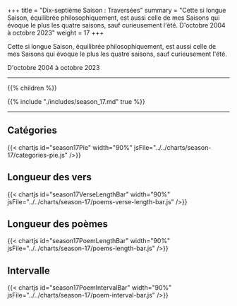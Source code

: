 +++
title = "Dix-septième Saison : Traversées"
summary = "Cette si longue Saison, équilibrée philosophiquement, est aussi celle de mes Saisons qui évoque le plus les quatre saisons, sauf curieusement l'été. D'octobre 2004 à octobre 2023"
weight = 17
+++

Cette si longue Saison, équilibrée philosophiquement, est aussi celle de mes Saisons qui évoque le plus les quatre saisons, sauf curieusement l'été.

D'octobre 2004 à octobre 2023

---
{{% children  %}}

{{% include "./includes/season_17.md" true %}}

---
## Catégories
{{< chartjs id="season17Pie" width="90%" jsFile="../../charts/season-17/categories-pie.js" />}}
## Longueur des vers
{{< chartjs id="season17VerseLengthBar" width="90%" jsFile="../../charts/season-17/poems-verse-length-bar.js" />}}
## Longueur des poèmes
{{< chartjs id="season17PoemLengthBar" width="90%" jsFile="../../charts/season-17/poems-length-bar.js" />}}
## Intervalle
{{< chartjs id="season17PoemIntervalBar" width="90%" jsFile="../../charts/season-17/poem-interval-bar.js" />}}
